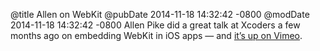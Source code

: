 @title Allen on WebKit
@pubDate 2014-11-18 14:32:42 -0800
@modDate 2014-11-18 14:32:42 -0800
Allen Pike did a great talk at Xcoders a few months ago on embedding WebKit in iOS apps — and <a href="http://vimeo.com/112028186">it’s up on Vimeo</a>.
